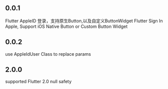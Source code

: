 ## 0.0.1

Flutter AppleID 登录，支持原生Button,以及自定义ButtonWidget
Flutter Sign In Apple, Support iOS Native Button or Custom Button Widget

## 0.0.2
use AppleIdUser Class to replace params

## 2.0.0
supported Flutter 2.0 null safety  
